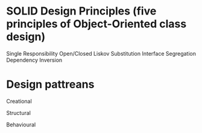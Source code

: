 # SOLID Design Principles (five principles of Object-Oriented class design)
Single Responsibility
Open/Closed
Liskov Substitution
Interface Segregation
Dependency Inversion


# Design pattreans
Creational

Structural

Behavioural
